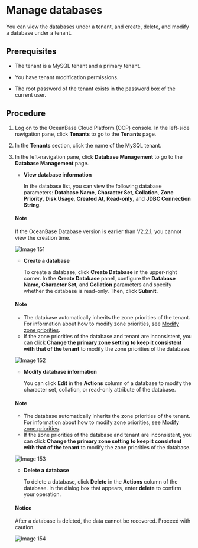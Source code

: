 # Manage databases

You can view the databases under a tenant, and create, delete, and modify a database under a tenant.

## Prerequisites

* The tenant is a MySQL tenant and a primary tenant.

* You have tenant modification permissions.

* The root password of the tenant exists in the password box of the current user.

## Procedure

1. Log on to the OceanBase Cloud Platform (OCP) console. In the left-side navigation pane, click **Tenants** to go to the **Tenants** page.

2. In the **Tenants** section, click the name of the MySQL tenant.

3. In the left-navigation pane, click **Database Management** to go to the **Database Management** page.

   * **View database information**

      In the database list, you can view the following database parameters: **Database Name**, **Character Set**, **Collation**, **Zone Priority**, **Disk Usage**, **Created At**, **Read-only**, and **JDBC Connection String**.

    <main id="notice" type='explain'>
    <h4>Note</h4>
    <p>If the OceanBase Database version is earlier than V2.2.1, you cannot view the creation time. </p>
    </main>

   ![Image 151](https://obbusiness-private.oss-cn-shanghai.aliyuncs.com/doc/img/ocp/420/420-en/%E6%9F%A5%E7%9C%8B%E6%95%B0%E6%8D%AE%E5%BA%93%E4%BF%A1%E6%81%AF.png)

   * **Create a database**

      To create a database, click **Create Database** in the upper-right corner. In the **Create Database** panel, configure the **Database Name**, **Character Set**, and **Collation** parameters and specify whether the database is read-only. Then, click **Submit**.

    <main id="notice" type='explain'>
    <h4>Note</h4>
    <ul>
    <li>The database automatically inherits the zone priorities of the tenant. For information about how to modify zone priorities, see <a href="600.manage-a-tenant/670.modify-a-zone-priority.md">Modify zone priorities</a>. </li>
    <li>If the zone priorities of the database and tenant are inconsistent, you can click <strong>Change the primary zone setting to keep it consistent with that of the tenant</strong> to modify the zone priorities of the database. </li>
    </ul>
    </main>

   ![Image 152](https://obbusiness-private.oss-cn-shanghai.aliyuncs.com/doc/img/ocp/420/420-en/%E6%96%B0%E5%BB%BA%E6%95%B0%E6%8D%AE%E5%BA%93.png)

   * **Modify database information**

      You can click **Edit** in the **Actions** column of a database to modify the character set, collation, or read-only attribute of the database.

    <main id="notice" type='explain'>
    <h4>Note</h4>
    <ul>
    <li>The database automatically inherits the zone priorities of the tenant. For information about how to modify zone priorities, see <a href="600.manage-a-tenant/670.modify-a-zone-priority.md">Modify zone priorities</a>. </li>
    <li>If the zone priorities of the database and tenant are inconsistent, you can click <strong>Change the primary zone setting to keep it consistent with that of the tenant</strong> to modify the zone priorities of the database. </li>
    </ul>
    </main>

   ![Image 153](https://obbusiness-private.oss-cn-shanghai.aliyuncs.com/doc/img/ocp/420/420-en/%E7%BC%96%E8%BE%91%E6%95%B0%E6%8D%AE%E5%BA%93.png)

   * **Delete a database**

      To delete a database, click **Delete** in the **Actions** column of the database. In the dialog box that appears, enter **delete** to confirm your operation.

    <main id="notice" type='notice'>
    <h4>Notice</h4>
    <p>After a database is deleted, the data cannot be recovered. Proceed with caution. </p>
    </main>

   ![Image 154](https://obbusiness-private.oss-cn-shanghai.aliyuncs.com/doc/img/ocp/420/420-en/%E5%88%A0%E9%99%A4%E6%95%B0%E6%8D%AE%E5%BA%93.png)
